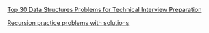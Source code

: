 [Top 30 Data Structures Problems for Technical Interview Preparation](http://www.techiedelight.com/top-30-data-structures-problems-technical-interview-preparation/)

[Recursion practice problems with solutions](http://www.techiedelight.com/recursion-practice-problems-with-solutions/)
